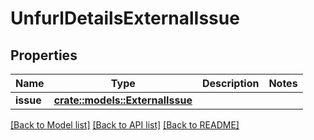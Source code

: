 # UnfurlDetailsExternalIssue

## Properties

Name | Type | Description | Notes
------------ | ------------- | ------------- | -------------
**issue** | [**crate::models::ExternalIssue**](ExternalIssue.md) |  | 

[[Back to Model list]](../README.md#documentation-for-models) [[Back to API list]](../README.md#documentation-for-api-endpoints) [[Back to README]](../README.md)


